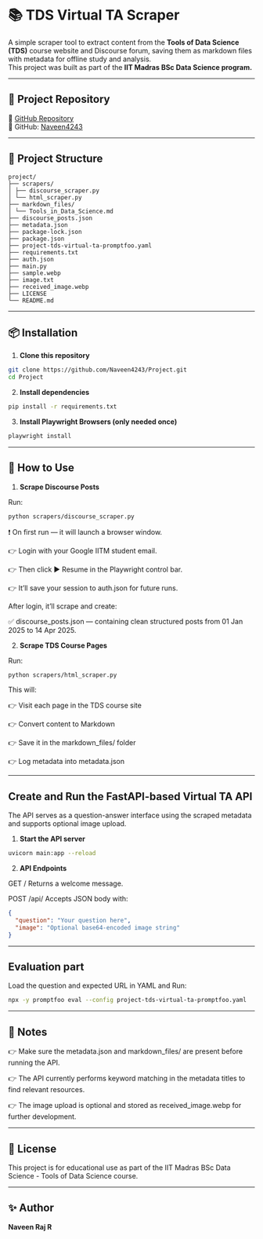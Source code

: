 # 📚 TDS Virtual TA Scraper

A simple scraper tool to extract content from the **Tools of Data Science (TDS)** course website and Discourse forum, saving them as markdown files with metadata for offline study and analysis.  
This project was built as part of the **IIT Madras BSc Data Science program.**

---

## 📌 Project Repository

🔗 [GitHub Repository](https://github.com/Naveen4243/Project)  
👤 GitHub: [Naveen4243](https://github.com/Naveen4243)

---

## 📁 Project Structure
```
project/
├── scrapers/
│ ├── discourse_scraper.py
│ └── html_scraper.py
├── markdown_files/
│ └── Tools_in_Data_Science.md
├── discourse_posts.json
├── metadata.json
├── package-lock.json
├── package.json
├── project-tds-virtual-ta-promptfoo.yaml
├── requirements.txt
├── auth.json
├── main.py
├── sample.webp
├── image.txt
├── received_image.webp
├── LICENSE
└── README.md
```

---

## 📦 Installation

1. **Clone this repository**

```bash
git clone https://github.com/Naveen4243/Project.git
cd Project
```

2. **Install dependencies**

```bash
pip install -r requirements.txt
```

3. **Install Playwright Browsers (only needed once)**

```bash
playwright install
```
---

## 🚀 How to Use
1. **Scrape Discourse Posts**

Run:
```bash
python scrapers/discourse_scraper.py
```

❗ On first run — it will launch a browser window.

👉 Login with your Google IITM student email.

👉 Then click ▶️ Resume in the Playwright control bar.

👉 It’ll save your session to auth.json for future runs.

After login, it’ll scrape and create:

✅ discourse_posts.json — containing clean structured posts from 01 Jan 2025 to 14 Apr 2025.


2. **Scrape TDS Course Pages**

Run:
```bash
python scrapers/html_scraper.py
```

This will:

👉 Visit each page in the TDS course site

👉 Convert content to Markdown

👉 Save it in the markdown_files/ folder

👉 Log metadata into metadata.json

---

## Create and Run the FastAPI-based Virtual TA API

The API serves as a question-answer interface using the scraped metadata and supports optional image upload.

1. **Start the API server**

 ```bash
uvicorn main:app --reload
```

2. **API Endpoints**

GET /
Returns a welcome message.

POST /api/
Accepts JSON body with:

```json
{
  "question": "Your question here",
  "image": "Optional base64-encoded image string"
}
```

---

## Evaluation part
Load the question and expected URL in YAML and 
Run:
```bash
npx -y promptfoo eval --config project-tds-virtual-ta-promptfoo.yaml
```
---

## 📌 Notes

👉 Make sure the metadata.json and markdown_files/ are present before running the API.

👉 The API currently performs keyword matching in the metadata titles to find relevant resources.

👉 The image upload is optional and stored as received_image.webp for further development.

---

## 📖 License

This project is for educational use as part of the IIT Madras BSc Data Science - Tools of Data Science course.

---

## ✨ Author
**Naveen Raj R**
